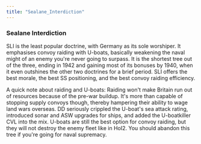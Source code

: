 ```yaml
---
title: "Sealane_Interdiction"
---
```


###  Sealane Interdiction 

SLI is the least popular doctrine, with Germany as its sole worshiper.
It emphasises convoy raiding with U-boats, basically weakening the naval
might of an enemy you're never going to surpass. It is the shortest tree
out of the three, ending in 1942 and gaining most of its bonuses by
1940, when it even outshines the other two doctrines for a brief period.
SLI offers the best morale, the best SS positioning, and the best convoy
raiding efficiency.

A quick note about raiding and U-boats: Raiding won't make Britain run
out of resources because of the pre-war buildup. It's more than capable
of stopping supply convoys though, thereby hampering their ability to
wage land wars overseas. DD seriously crippled the U-boat's sea attack
rating, introduced sonar and ASW upgrades for ships, and added the
U-boatkiller CVL into the mix. U-boats are still the best option for
convoy raiding, but they will not destroy the enemy fleet like in HoI2.
You should abandon this tree if you're going for naval supremacy.

